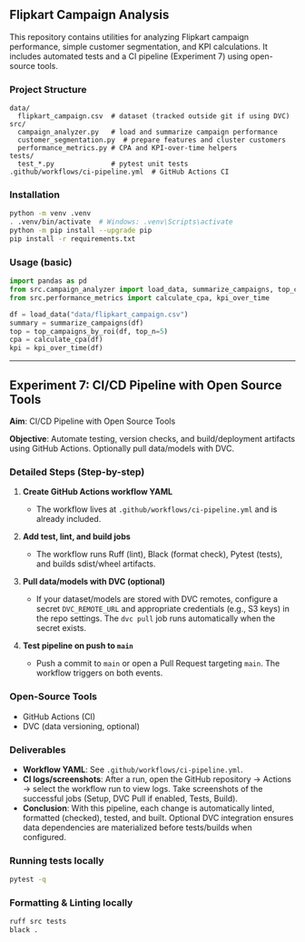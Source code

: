 ## Flipkart Campaign Analysis

This repository contains utilities for analyzing Flipkart campaign performance, simple customer segmentation, and KPI calculations. It includes automated tests and a CI pipeline (Experiment 7) using open-source tools.

### Project Structure

```
data/
  flipkart_campaign.csv  # dataset (tracked outside git if using DVC)
src/
  campaign_analyzer.py   # load and summarize campaign performance
  customer_segmentation.py  # prepare features and cluster customers
  performance_metrics.py # CPA and KPI-over-time helpers
tests/
  test_*.py              # pytest unit tests
.github/workflows/ci-pipeline.yml  # GitHub Actions CI
```

### Installation

```bash
python -m venv .venv
. .venv/bin/activate  # Windows: .venv\Scripts\activate
python -m pip install --upgrade pip
pip install -r requirements.txt
```

### Usage (basic)

```python
import pandas as pd
from src.campaign_analyzer import load_data, summarize_campaigns, top_campaigns_by_roi
from src.performance_metrics import calculate_cpa, kpi_over_time

df = load_data("data/flipkart_campaign.csv")
summary = summarize_campaigns(df)
top = top_campaigns_by_roi(df, top_n=5)
cpa = calculate_cpa(df)
kpi = kpi_over_time(df)
```

---

## Experiment 7: CI/CD Pipeline with Open Source Tools

**Aim**: CI/CD Pipeline with Open Source Tools

**Objective**: Automate testing, version checks, and build/deployment artifacts using GitHub Actions. Optionally pull data/models with DVC.

### Detailed Steps (Step-by-step)

1. **Create GitHub Actions workflow YAML**
   - The workflow lives at `.github/workflows/ci-pipeline.yml` and is already included.

2. **Add test, lint, and build jobs**
   - The workflow runs Ruff (lint), Black (format check), Pytest (tests), and builds sdist/wheel artifacts.

3. **Pull data/models with DVC (optional)**
   - If your dataset/models are stored with DVC remotes, configure a secret `DVC_REMOTE_URL` and appropriate credentials (e.g., S3 keys) in the repo settings. The `dvc pull` job runs automatically when the secret exists.

4. **Test pipeline on push to `main`**
   - Push a commit to `main` or open a Pull Request targeting `main`. The workflow triggers on both events.

### Open-Source Tools
- GitHub Actions (CI)
- DVC (data versioning, optional)

### Deliverables
- **Workflow YAML**: See `.github/workflows/ci-pipeline.yml`.
- **CI logs/screenshots**: After a run, open the GitHub repository → Actions → select the workflow run to view logs. Take screenshots of the successful jobs (Setup, DVC Pull if enabled, Tests, Build).
- **Conclusion**: With this pipeline, each change is automatically linted, formatted (checked), tested, and built. Optional DVC integration ensures data dependencies are materialized before tests/builds when configured.

### Running tests locally

```bash
pytest -q
```

### Formatting & Linting locally

```bash
ruff src tests
black .
```


